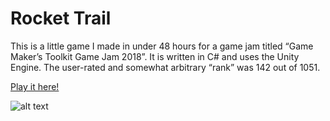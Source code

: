 # Rocket Trail

This is a little game I made in under 48 hours for a game jam titled “Game Maker’s Toolkit Game Jam 2018”. It is written in C# and uses the Unity Engine. The user-rated and somewhat arbitrary “rank” was 142 out of 1051.

[Play it here!](https://alex-src.itch.io/rocket-trail)

![alt text](https://bitbucket.org/alex_src/game-makers-toolkit-game-jam-2018/src/master/Recordings/)
